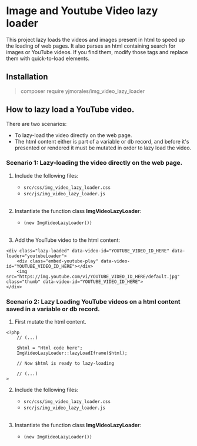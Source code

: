 
# Image and Youtube Video lazy loader

This project lazy loads the videos and images present in html to speed up the loading of web pages. It also parses an
html containing search for images or YouTube videos. If you find them, modify those tags and replace them with
quick-to-load elements.

## Installation 

> composer require yjmorales/img_video_lazy_loader

## How to lazy load a YouTube video.

There are two scenarios:

- To lazy-load the video directly on the web page.
- The html content either is part of a variable or db record, and before it's presented or rendered it must be mutated
  in order to lazy load the video.

### Scenario 1: Lazy-loading the video directly on the web page.

1. Include the following files:
    * `src/css/img_video_lazy_loader.css`
    * `src/js/img_video_lazy_loader.js`
      <br>
      <br>

2. Instantiate the function class **ImgVideoLazyLoader**:
    * `(new ImgVideoLazyLoader())`
      <br>
      <br>

3. Add the YouTube video to the html content:

```
<div class="lazy-loaded" data-video-id="YOUTUBE_VIDEO_ID_HERE" data-loader="youtubeLoader">
    <div class="embed-youtube-play" data-video-id="YOUTUBE_VIDEO_ID_HERE"></div>
    <img src="https://img.youtube.com/vi/YOUTUBE_VIDEO_ID_HERE/default.jpg" class="thumb" data-video-id="YOUTUBE_VIDEO_ID_HERE">
</div>
```     

### Scenario 2: Lazy Loading YouTube videos on a html content saved in a variable or db record.

1. First mutate the html content. 
```
<?php
    // (...)
    
    $html = "Html code here";
    ImgVideoLazyLoader::lazyLoadIframe($html);
    
    // Now $html is ready to lazy-loading
    
    // (...)
>
```
2. Include the following files:
    * `src/css/img_video_lazy_loader.css`
    * `src/js/img_video_lazy_loader.js`
      <br>
      <br>

3. Instantiate the function class **ImgVideoLazyLoader**:
    * `(new ImgVideoLazyLoader())`
      <br>
      <br>





